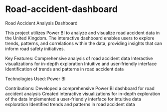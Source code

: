 # Road-accident-dashboard
Road Accident Analysis Dashboard

This project utilizes Power BI to analyze and visualize road accident data in the United Kingdom. The interactive dashboard enables users to explore trends, patterns, and correlations within the data, providing insights that can inform road safety initiatives.

Key Features:
Comprehensive analysis of road accident data
Interactive visualizations for in-depth exploration
Intuitive and user-friendly interface
Identification of trends and patterns in road accident data

Technologies Used:
Power BI

Contributions:
Developed a comprehensive Power BI dashboard for road accident analysis
Created interactive visualizations for in-depth exploration of the data
Implemented a user-friendly interface for intuitive data exploration
Identified trends and patterns in road accident data
